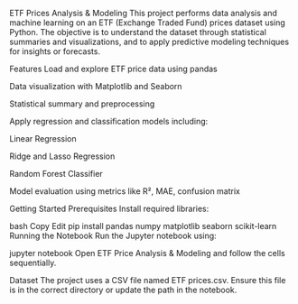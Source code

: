 ETF Prices Analysis & Modeling
This project performs data analysis and machine learning on an ETF (Exchange Traded Fund) prices dataset using Python. The objective is to understand the dataset through statistical summaries and visualizations, and to apply predictive modeling techniques for insights or forecasts.

Features
Load and explore ETF price data using pandas

Data visualization with Matplotlib and Seaborn

Statistical summary and preprocessing

Apply regression and classification models including:

Linear Regression

Ridge and Lasso Regression

Random Forest Classifier

Model evaluation using metrics like R², MAE, confusion matrix

Getting Started
Prerequisites
Install required libraries:

bash
Copy
Edit
pip install pandas numpy matplotlib seaborn scikit-learn
Running the Notebook
Run the Jupyter notebook using:

jupyter notebook
Open ETF Price Analysis & Modeling and follow the cells sequentially.

Dataset
The project uses a CSV file named ETF prices.csv. Ensure this file is in the correct directory or update the path in the notebook.
